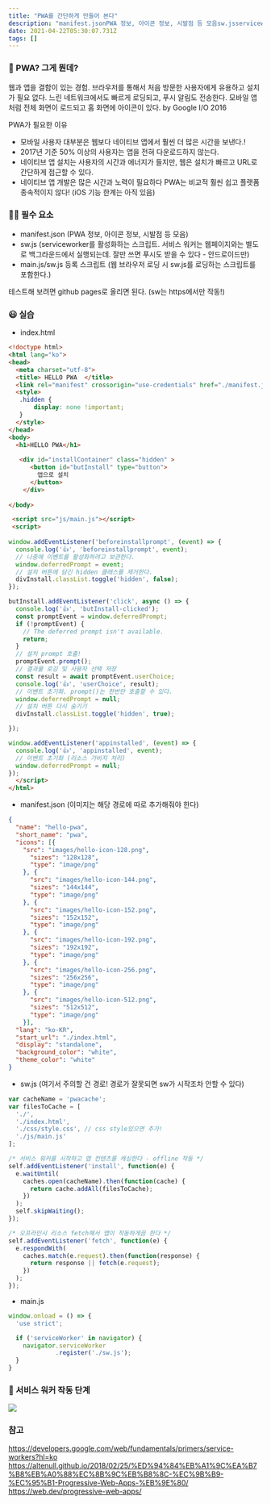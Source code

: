 ```yaml
---
title: "PWA를 간단하게 만들어 본다"
description: "manifest.jsonPWA 정보, 아이콘 정보, 시발점 등 모음sw.jsserviceworker- 웹페이지와는 별도로 백그라운드에서 실행되는 스크립트. 잘만쓰면 푸시도 받을 수 있다 - 안드로이드main.jssw.js 등록 스크립트웹 브라우저 로딩시 sw"
date: 2021-04-22T05:30:07.731Z
tags: []
---
```

### 👾 PWA? 그게 뭔데?
웹과 앱을 결함이 있는 경험. 브라우저를 통해서 처음 방문한 사용자에게 유용하고 설치가 필요 없다. 느린 네트워크에서도 빠르게 로딩되고, 푸시 알림도 전송한다. 모바일 앱처럼 전체 화면이 로드되고 홈 화면에 아이콘이 있다. by Google I/O 2016

PWA가 필요한 이유
- 모바일 사용자 대부분은 웹보다 네이티브 앱에서 훨씬 더 많은 시간을 보낸다.!
- 2017년 기준 50% 이상의 사용자는 앱을 전혀 다운로드하지 않는다.
- 네이티브 앱 설치는 사용자의 시간과 에너지가 들지만, 웹은 설치가 빠르고 URL로 간단하게 접근할 수 있다.
- 네이티브 앱 개발은 많은 시간과 노력이 필요하다 PWA는 비교적 훨씬 쉽고 플랫폼 종속적이지 않다! (iOS 기능 한계는 아직 있음) 

### 🐱‍💻 필수 요소
- manifest.json
 (PWA 정보, 아이콘 정보, 시발점 등 모음)
- sw.js
 (serviceworker를 활성화하는 스크립트. 서비스 워커는 웹페이지와는 별도로 백그라운드에서 실행되는데. 잘만 쓰면 푸시도 받을 수 있다 - 안드로이드만)
- main.js/sw.js 등록 스크립트
 (웹 브라우저 로딩 시 sw.js를 로딩하는 스크립트를 포함한다.)
 
테스트해 보려면 github pages로 올리면 된다. (sw는 https에서만 작동!)
 
### 😃 실습
- index.html
```html
<!doctype html>
<html lang="ko">
<head>
  <meta charset="utf-8">
  <title> HELLO PWA  </title>
  <link rel="manifest" crossorigin="use-credentials" href="./manifest.json">
  <style>
   .hidden {
       display: none !important;
   }
  </style>
</head>
<body>
  <h1>HELLO PWA</h1>
  
   <div id="installContainer" class="hidden" >
      <button id="butInstall" type="button">
        앱으로 설치
      </button>
    </div>
  
</body>

 <script src="js/main.js"></script>
 <script>
   
window.addEventListener('beforeinstallprompt', (event) => {
  console.log('👍', 'beforeinstallprompt', event);
  // 나중에 이벤트를 활성화하려고 보관한다.
  window.deferredPrompt = event;
  // 설치 버튼에 담긴 hidden 클래스를 제거한다. 
  divInstall.classList.toggle('hidden', false);
});

butInstall.addEventListener('click', async () => {
  console.log('👍', 'butInstall-clicked');
  const promptEvent = window.deferredPrompt;
  if (!promptEvent) {
    // The deferred prompt isn't available.
    return;
  }
  // 설치 prompt 호출!
  promptEvent.prompt();
  // 결과물 로깅 및 사용자 선택 저장
  const result = await promptEvent.userChoice;
  console.log('👍', 'userChoice', result);
  // 이벤트 초기화. prompt()는 한번만 호출할 수 있다.
  window.deferredPrompt = null;
  // 설치 버튼 다시 숨기기
  divInstall.classList.toggle('hidden', true);

});

window.addEventListener('appinstalled', (event) => {
  console.log('👍', 'appinstalled', event);
  // 이벤트 초기화 (리소스 가비지 처리) 
  window.deferredPrompt = null;
});
  </script>
</html>
```
- manifest.json
(이미지는 해당 경로에 따로 추가해줘야 한다)
```json
{
  "name": "hello-pwa",
  "short_name": "pwa",
  "icons": [{
    "src": "images/hello-icon-128.png",
      "sizes": "128x128",
      "type": "image/png"
    }, {
      "src": "images/hello-icon-144.png",
      "sizes": "144x144",
      "type": "image/png"
    }, {
      "src": "images/hello-icon-152.png",
      "sizes": "152x152",
      "type": "image/png"
    }, {
      "src": "images/hello-icon-192.png",
      "sizes": "192x192",
      "type": "image/png"
    }, {
      "src": "images/hello-icon-256.png",
      "sizes": "256x256",
      "type": "image/png"
    }, {
      "src": "images/hello-icon-512.png",
      "sizes": "512x512",
      "type": "image/png"
    }],
  "lang": "ko-KR",
  "start_url": "./index.html",
  "display": "standalone",
  "background_color": "white",
  "theme_color": "white"
}
```
- sw.js
(여기서 주의할 건 경로! 경로가 잘못되면 sw가 시작조차 안할 수 있다)
```js
var cacheName = 'pwacache';
var filesToCache = [
  './',
  './index.html',
  './css/style.css', // css style있으면 추가! 
  './js/main.js'
];

/* 서비스 워커를 시작하고 앱 컨텐츠를 캐싱한다 - offline 작동 */
self.addEventListener('install', function(e) {
  e.waitUntil(
    caches.open(cacheName).then(function(cache) {
      return cache.addAll(filesToCache);
    })
  );
  self.skipWaiting();
});

/* 오프라인시 리소스 fetch해서 앱이 작동하게끔 한다 */
self.addEventListener('fetch', function(e) {
  e.respondWith(
    caches.match(e.request).then(function(response) {
      return response || fetch(e.request);
    })
  );
});
```
- main.js
```js
window.onload = () => {
  'use strict';

  if ('serviceWorker' in navigator) {
    navigator.serviceWorker
             .register('./sw.js');
  }
}
```

### 🤩 서비스 워커 작동 단계
 ![](/velogimages/101c7d05-e109-475d-a812-4b73ab9e4b09-image.png)

### 참고
https://developers.google.com/web/fundamentals/primers/service-workers?hl=ko
https://altenull.github.io/2018/02/25/%ED%94%84%EB%A1%9C%EA%B7%B8%EB%A0%88%EC%8B%9C%EB%B8%8C-%EC%9B%B9-%EC%95%B1-Progressive-Web-Apps-%EB%9E%80/
https://web.dev/progressive-web-apps/
